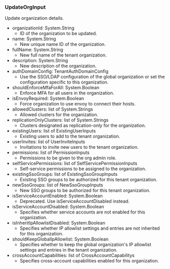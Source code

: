 ### UpdateOrgInput
Update organization details.

- organizationId: System.String
  - ID of the organization to be updated.
- name: System.String
  - New unique name ID of the organization.
- fullName: System.String
  - New full name of the tenant organization.
- description: System.String
  - New description of the organization.
- authDomainConfig: TenantAuthDomainConfig
  - Use the SSO/LDAP configuration of the global organization or set the configuration specific to this organization.
- shouldEnforceMfaForAll: System.Boolean
  - Enforce MFA for all users in the organization.
- isEnvoyRequired: System.Boolean
  - Force organization to use envoy to connect their hosts.
- allowedClusters: list of System.Strings
  - Allowed clusters for the organization.
- replicationOnlyClusters: list of System.Strings
  - Clusters designated as replication-only for the organization.
- existingUsers: list of ExistingUserInputs
  - Existing users to add to the tenant organization.
- userInvites: list of UserInviteInputs
  - Invitations to invite new users to the tenant organization.
- permissions: list of PermissionInputs
  - Permissions to be given to the org admin role.
- selfServicePermissions: list of SelfServicePermissionInputs
  - Self-service permissions to be assigned to the organization.
- existingSsoGroups: list of ExistingSsoGroupInputs
  - Existing SSO groups to be authorized for this tenant organization.
- newSsoGroups: list of NewSsoGroupInputs
  - New SSO groups to be authorized for this tenant organization.
- isServiceAccountEnabled: System.Boolean
  - Deprecated. Use isServiceAccountDisabled instead.
- isServiceAccountDisabled: System.Boolean
  - Specifies whether service accounts are not enabled for this organization.
- isInheritIpAllowlistDisabled: System.Boolean
  - Specifies whether IP allowlist settings and entries are not inherited for this organization.
- shouldKeepGlobalIpAllowlist: System.Boolean
  - Specifies whether to keep the global organization's IP allowlist settings and entries in the tenant organization.
- crossAccountCapabilities: list of CrossAccountCapabilitys
  - Specifies cross-account capabilities enabled for this organization.
